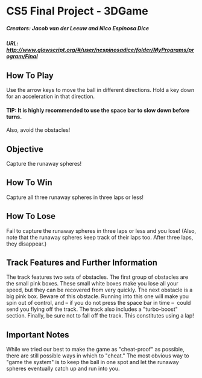 # CS5 Final Project - 3DGame
##### Creators: Jacob van der Leeuw and Nico Espinosa Dice
##### URL: http://www.glowscript.org/#/user/nespinosadice/folder/MyPrograms/program/Final

## How To Play
Use the arrow keys to move the ball in different directions. Hold a key down for an acceleration in that direction.
#### TIP: It is highly recommended to use the space bar to slow down before turns.
Also, avoid the obstacles!

## Objective
Capture the runaway spheres!

## How To Win
Capture all three runaway spheres in three laps or less!

## How To Lose
Fail to capture the runaway spheres in three laps or less and you lose!
(Also, note that the runaway spheres keep track of their laps too. After three laps, they disappear.)

## Track Features and Further Information
The track features two sets of obstacles. The first group of obstacles are the small pink boxes. These small white boxes
make you lose all your speed, but they can be recovered from very quickly. The next obstacle is a big pink box. Beware of
this obstacle. Running into this one will make you spin out of control, and – if you do not press the space bar in time – 
could send you flying off the track.
The track also includes a "turbo-boost" section.
Finally, be sure not to fall off the track. This constitutes using a lap!

## Important Notes
While we tried our best to make the game as "cheat-proof" as possible, there are still possible ways in which to "cheat."
The most obvious way to "game the system" is to keep the ball in one spot and let the runaway spheres eventually catch up and 
run into you.
